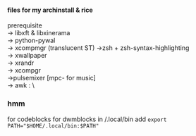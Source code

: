 #### files for my archinstall & rice
prerequisite\
  -> libxft & libxinerama\
  -> python-pywal\
  -> xcompmgr (translucent ST)
  ->zsh + zsh-syntax-highlighting\
  -> xwallpaper\
  -> xrandr\
  -> xcompgr\
  ->pulsemixer [mpc- for music] \
  -> awk : \
  
### hmm
for codeblocks for dwmblocks in /.local/bin
add `export PATH="$HOME/.local/bin:$PATH"`
